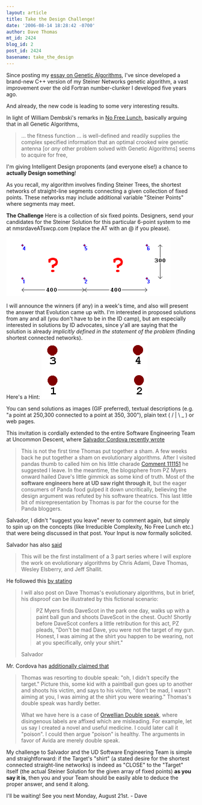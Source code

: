 ```yaml
---
layout: article
title: Take the Design Challenge!
date: '2006-08-14 18:28:42 -0700'
author: Dave Thomas
mt_id: 2424
blog_id: 2
post_id: 2424
basename: take_the_design
---
```

Since posting my [essay on Genetic Algorithms](/archives/2006/07/target-target-w-1.html), I've since developed a brand-new C++ version of my Steiner Networks genetic algorithm, a vast improvement over the old Fortran number-clunker I developed five years ago.

And already, the new code is leading to some very interesting results.  

In light of William Dembski's remarks in [No Free Lunch](http://www.talkorigins.org/design/faqs/nfl/), basically arguing that in all Genetic Algorithms, 


> ... the fitness function ... is well-defined and readily supplies the complex specified information that an optimal crooked wire genetic antenna \[or _any_ other problem solved with Genetic Algorithms\] seems to acquire for free,


I'm giving Intelligent Design proponents (and everyone else!) a chance to **actually Design something**!

As you recall, my algorithm involves finding Steiner Trees, the shortest networks of straight-line segments connecting a given collection of fixed points.  These networks may include additional variable "Steiner Points" where segments may meet.

**The Challenge**
Here is a collection of six fixed points.  Designers, send your candidates for the Steiner Solution for this particular 6-point system to me at nmsrdaveATswcp.com (replace the AT with an @ if you please).

<img src="/uploads/2006/6nodeGrid.gif" alt="6nodeGrid.gif" width="438" height="158" />

I will announce the winners (if any) in a week's time, and also will present the answer that Evolution came up with.  I'm interested in proposed solutions from any and all (you don't have to be in the ID camp), but am especially interested in solutions by ID advocates, since y'all are saying that the solution is already _implicitly defined in the statement of the problem_ (finding shortest connected networks).  
Here's a Hint:
<img src="/uploads/2006/4steiner.gif" alt="4steiner.gif" width="281" height="154" />

You can send solutions as images (GIF preferred), textual descriptions (e.g. "a point at 250,300 connected to a point at 350, 300"), plain text ( / | \ _ ) or web pages.

This invitation is cordially extended to the entire Software Engineering Team at Uncommon Descent, where [Salvador Cordova recently wrote](http://www.uncommondescent.com/index.php/archives/1422#comment-52440)


> This is not the first time Thomas put together a sham. A few weeks back he put together a sham on evolutionary algorithms. After I visited pandas thumb to called him on his little charade [Comment 111151](/archives/2006/07/target-target-w-1.html#comment-111151) he suggested I leave. In the meantime, the blogsphere from PZ Myers onward hailed Dave's little gimmick as some kind of truth. Most of the **software engineers here at UD saw right through it**, but the eager consumers of Panda food gulped it down uncritically, believing the design argument was refuted by his software theatrics.  This last little bit of misrepresentation by Thomas is par for the course for the Panda bloggers.

 

Salvador, I didn't "suggest you leave" never to comment again, but simply to spin up on the concepts (like Irreducible Complexity, No Free Lunch etc.) that were being discussed in that post.  Your Input is now formally solicited.

Salvador has also [said](http://www.uncommondescent.com/index.php/archives/1306) 


> This will be the first installment of a 3 part series where I will explore the work on evolutionary algorithms by Chris Adami, Dave Thomas, Wesley Elsberry, and Jeff Shallit.

He followed this [by stating](http://www.uncommondescent.com/index.php/archives/1285#comment-47298) 


> I will also post on Dave Thomas's evolutionary algorithms, but in brief, his disproof can be illustrated by this fictional scenario:
> 
> 
> > PZ Myers finds DaveScot in the park one day, walks up with a paint ball gun and shoots DaveScot in the chest. Ouch!
> > Shortly before DaveScot confers a little retribution for this act, PZ pleads, "Don't be mad Dave, you were not the target of my gun. Honest, I was aiming at the shirt you happen to be wearing, not at you specifically, only your shirt."
> 
> 
> Salvador

Mr. Cordova has [additionally claimed that](http://www.uncommondescent.com/index.php/archives/1306#comment-47954)


> Thomas was resorting to double speak: "oh, I didn't specify the target." Picture this, some kid with a paintball gun goes up to another and shoots his victim, and says to his vicitm, "don't be mad, I wasn't aiming at you, I was aiming at the shirt you were wearing." Thomas's double speak was hardly better.
> 
> What we have here is a case of [Orwellian Double speak](http://en.wikipedia.org/wiki/Doublespeak), where disingenous labels are affixed which are misleading. For example, let us say I created a novel and useful medicine. I could later call it "poison". I could then argue "poison" is healthy. The arguments in favor of Avida are merely double speak.

 

My challenge to Salvador and the UD Software Engineering Team is simple and straightforward:  if the Target's "shirt" (a stated desire for the shortest connected straight-line networks) is indeed as "CLOSE" to the "Target" itself (the actual Steiner Solution for the given array of fixed points) **as you say it is**, then you and your Team should be easily able to deduce the proper answer, and send it along.

I'll be waiting! See you next Monday, August 21st. - Dave
